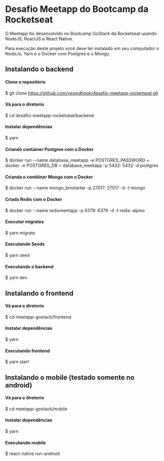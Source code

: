 # Desafio Meetapp do Bootcamp da Rocketseat

O Meetapp foi desenvolvido no Bootcamp GoStack da Rocketseat usando NodeJS, ReactJS e React Native.

Para execução deste projeto você deve ter instalado em seu computador o NodeJs, Yarn e o Docker com Postgres e o Mongo.


## Instalando o backend

#### Clone o repositório
$ git clone https://github.com/vespidhook/desafio-meetapp-rocketseat.git

#### Vá para o diretorio 
$ cd desafio-meetapp-rocketseat/backend

#### Instalar dependências
$ yarn

#### Criando container Postgree com o Docker
$ docker run --name database_meetapp -e POSTGRES_PASSWORD = docker -e POSTGRES_DB = database_meetapp -p 5432: 5432 -d postgres

#### Crianda o contêiner Mongo com o Docker
$ docker run --name mongo_bmstarter -p 27017: 27017 -d -t mongo

#### Criada Redis com o Docker
$ docker run --name redismeetapp -p 6379: 6379 -d -t redis: alpino

#### Executar migrates
$ yarn migrate

#### Executando Seeds
$ yarn seed

#### Executando o backend 
$ yarn dev

## Instalando o frontend

#### Vá para o diretorio 
$ cd meetapp-gostack/frontend

#### Instalar dependências
$ yarn

#### Executando frontend
$ yarn start

## Instalando o mobile (testado somente no android)

#### Vá para o diretorio 
$ cd meetapp-gostack/mobile

#### Instalar dependências
$ yarn

#### Executando mobile
$ react-native run-android






